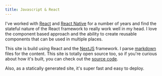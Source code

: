 ```yaml
---
title: Javascript & React
---
```


I've worked with [React](https://reactjs.org) and [React Native](https://reactnative.dev) for a number of years and find the stateful nature of the React framework to really work well in my head. I love the component based approach and the ability to create reusable components that can be used in multiple places.

This site is build using React and the [NextJS](https://www.nextjs.org/) framework. I parse [markdown](https://daringfireball.net/projects/markdown/) files for the content. This site is totally open source too, so if you're curious about how it's built, you can check out the [source code](https://www.github.com/jdamner/amner.me).

Also, as a statically generated site, it's super fast and easy to deploy.
